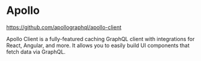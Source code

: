 # Apollo

https://github.com/apollographql/apollo-client

Apollo Client is a fully-featured caching GraphQL client with integrations for React, Angular, and more. It allows you to easily build UI components that fetch data via GraphQL.



